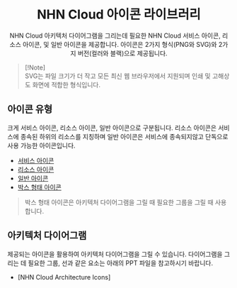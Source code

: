 <h1 align="center">NHN Cloud 아이콘 라이브러리</h1>
<p align="center">
NHN Cloud 아키텍처 다이어그램을 그리는데 필요한 NHN Cloud 서비스 아이콘, 리소스 아이콘, 및 일반 아이콘을 제공합니다. 
아이콘은 2가지 형식(PNG와 SVG)와 2가지 버전(컬러와 블랙)으로 제공됩니다.
</p>

> [!Note]\
> SVG는 파일 크기가 더 작고 모든 최신 웹 브라우저에서 지원되며 인쇄 및 고해상도 화면에 적합한 형식입니다.

## 아이콘 유형

크게 서비스 아이콘, 리소스 아이콘, 일반 아이콘으로 구분됩니다. 리소스 아이콘은 서비스에 종속된 하위의 리소스를 지칭하며 일반 아이콘은 서비스에 종속되지않고 단독으로 사용 가능한 아이콘입니다.

* [서비스 아이콘](service_icons/service_icons.md)
* [리소스 아이콘](service_icons/resource_icons.md)
* [일반 아이콘](general_icons/general_icons.md)
* [박스 형태 아이콘](box_type/box_type.md)
> 박스 형태 아이콘은 아키텍처 다이어그램을 그릴 때 필요한 그룹을 그릴 때 사용합니다.

## 아키텍처 다이어그램

제공되는 아이콘을 활용하여 아키텍처 다이어그램을 그릴 수 있습니다. 다이어그램을 그리는 데 필요한 그룹, 선과 같은 요소는 아래의 PPT 파일을 참고하시기 바랍니다.
* [NHN Cloud Architecture Icons]

  
